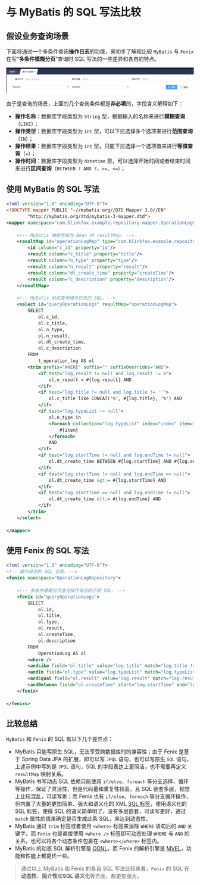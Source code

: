 # 与 MyBatis 的 SQL 写法比较

## 假设业务查询场景

下面将通过一个多条件查询**操作日志**的功能，来初步了解和比较 `MyBatis` 与 `Fenix` 在写“**多条件模糊分页**”查询时 SQL 写法的一些差异和各自的特点。

![查询页面](assets/images/search.png)

由于是查询的场景，上面的几个查询条件都是**非必填**的，字段含义解释如下：

- **操作名称**：数据库字段类型为 `String` 型，根据输入的名称来进行**模糊查询**（`LIKE`）；
- **操作类型**：数据库字段类型为 `int` 型，可以下拉选择多个选项来进行**范围查询**（`IN`）；
- **操作结果**：数据库字段类型为 `int` 型，只能下拉选择一个选项值来进行**等值查询**（`=`）；
- **操作时间**：数据库字段类型为 `datetime` 型，可以选择开始时间或者结束时间来进行**区间查询**（`BETWEEN ? AND ?`、`>=`、`<=`）；

## 使用 MyBatis 的 SQL 写法

```xml
<?xml version="1.0" encoding="UTF-8"?>
<!DOCTYPE mapper PUBLIC "-//mybatis.org//DTD Mapper 3.0//EN"
        "http://mybatis.org/dtd/mybatis-3-mapper.dtd">
<mapper namespace="com.blinkfox.example.repository.mapper.OperationLogMapper">

    <!-- MyBatis 映射字段为 Bean 的 resultMap. -->
    <resultMap id="operationLogMap" type="com.blinkfox.example.repository.pojo.OperationLog">
        <id column="c_id" property="id"/>
        <result column="c_title" property="title"/>
        <result column="n_type" property="type"/>
        <result column="n_result" property="result"/>
        <result column="dt_create_time" property="createTime"/>
        <result column="c_description" property="description"/>
    </resultMap>

    <!-- MyBatis 动态查询操作日志的 SQL. -->
    <select id="queryOperationLogs" resultMap="operationLogMap">
        SELECT
            ol.c_id,
            ol.c_title,
            ol.n_type,
            ol.n_result,
            ol.dt_create_time,
            ol.c_description
        FROM
            t_operation_log AS ol
        <trim prefix="WHERE" suffix="" suffixOverrides="AND">
            <if test="log.result != null and log.result != 0">
                ol.n_result = #{log.result} AND
            </if>
            <if test="log.title != null and log.title != ''">
                ol.c_title like CONCAT('%', #{log.title}, '%') AND
            </if>
            <if test="log.typeList != null">
                ol.n_type in
                <foreach collection="log.typeList" index="index" item="item" open="(" separator="," close=")">
                    #{item}
                </foreach>
                AND
            </if>
            <if test="log.startTime != null and log.endTime != null">
                ol.dt_create_time BETWEEN #{log.startTime} AND #{log.endTime} AND
            </if>
            <if test="log.startTime != null and log.endTime == null">
                ol.dt_create_time &gt;= #{log.startTime} AND
            </if>
            <if test="log.startTime == null and log.endTime != null">
                ol.dt_create_time &lt;= #{log.endTime} AND
            </if>
        </trim>
    </select>

</mapper>
```

## 使用 Fenix 的 SQL 写法

```xml
<?xml version="1.0" encoding="UTF-8"?>
<!-- 操作日志的 SQL 仓库. -->
<fenixs namespace="OperationLogRepository">

    <!-- 多条件模糊分页查询操作日志的示例 SQL. -->
    <fenix id="queryOperationLogs">
        SELECT
            ol.id,
            ol.title,
            ol.type,
            ol.result,
            ol.createTime,
            ol.description
        FROM
            OperationLog AS ol
        <where />
        <andLike field="ol.title" value="log.title" match="log.title != empty"/>
        <andIn field="ol.type" value="log.typeList" match="log.typeList != empty"/>
        <andEqual field="ol.result" value="log.result" match="log.result != empty"/>
        <andBetween field="ol.createTime" start="log.startTime" end="log.endTime" match="(log.startTime != empty) || (log.endTime != empty)"/>
    </fenix>

</fenixs>
```

## 比较总结

`MyBatis` 和 `Fenix` 的 SQL 有以下几个差异点：

- MyBatis 只能写原生 SQL，无法享受跨数据库时的兼容性；由于 Fenix 是基于 Spring Data JPA 的扩展，即可以写 `JPQL` 语句，也可以写原生 `SQL` 语句，上述示例中写的是 `JPQL` 语句，SQL 的字段表达上更简洁，也不需要再定义 `resultMap` 映射关系。
- MyBatis 书写动态 SQL 依赖只能使用 `if/else`、`foreach` 等分支选择、循环等操作，保证了灵活性，但是代码量和重复性较高，且 SQL 嵌套多层，视觉上比较混乱，可读写差；而 Fenix 也有 `if/else`、`foreach` 等分支循环操作，但内置了大量的更加简单、强大和语义化的 XML [SQL 标签](xml/xml-tags)，使用语义化的 SQL 标签，使得 SQL 的语义简单明了，没有多层嵌套，可读写更好，通过 `match` 属性的值来确定是否生成此条 SQL，来达到动态性。
- MyBatis 通过 `trim` 标签或者使用 `<where>` 标签来消除 `WHERE` 语句后的 `AND` 关键字，而 `Fenix` 也是直接使用 `<where />` 标签即可动态处理 `WHERE` 与 `AND` 的关系，也可以将各个动态条件包裹在 `<where></where>` 标签内。
- MyBatis 的动态 SQL 解析引擎是 [OGNL](http://commons.apache.org/proper/commons-ognl/)，而 Fenix 的解析引擎是 [MVEL](http://mvel.documentnode.com/)，功能和性能上都更优一些。

> 通过以上 MyBatis 和 Fenix 的各自 SQL 写法比较来看，`Fenix` 的 SQL 在**动态性**、**简介性**和**SQL 语义化**等方面，都更加强大。
